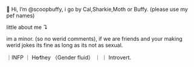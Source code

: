  👋 Hi, I’m @scoopbuffy, i go by Cal,Sharkie,Moth or Buffy. (please use my pef names)

 little about me ↴

 im a minor. (so no werid comments), if we are friends and your making werid jokes its fine as long as its not as sexual.

 ｜INFP ｜ He⁄they （Gender fluid） ｜ ｜ Introvert․
